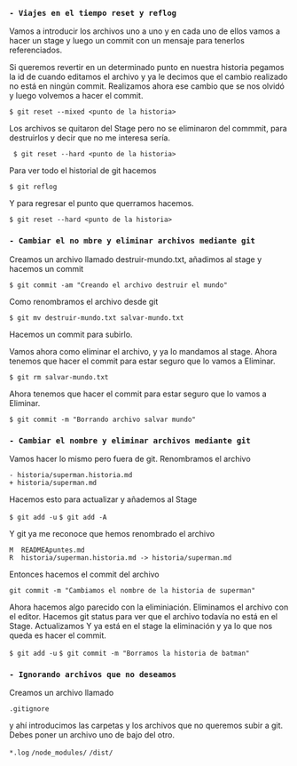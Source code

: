 ###  `- Viajes en el tiempo reset y reflog`

Vamos a introducir los archivos uno a uno y en cada uno de ellos vamos a hacer un stage y luego un commit con un mensaje para tenerlos referenciados.

Si queremos revertir en un determinado punto en nuestra historia pegamos la id de cuando editamos el archivo y ya le decimos que el cambio realizado no está en ningún commit. Realizamos ahora ese cambio que se nos olvidó y luego volvemos a hacer el commit.

``
$ git reset --mixed <punto de la historia>
``

Los archivos se quitaron del Stage pero no se eliminaron del commmit, para destruirlos y decir que no me interesa sería.

`` 
$ git reset --hard <punto de la historia>
``

Para ver todo el historial de git hacemos

``$ git reflog``

Y para regresar el punto que querramos hacemos.

``$ git reset --hard <punto de la historia>``

###  `- Cambiar el no mbre y eliminar archivos mediante git`

Creamos un archivo llamado destruir-mundo.txt, añadimos al stage y hacemos un commit

``$ git commit -am "Creando el archivo destruir el mundo"``

Como renombramos el archivo desde git

``$ git mv destruir-mundo.txt salvar-mundo.txt``

Hacemos un commit para subirlo.

Vamos ahora como eliminar el archivo, y ya lo mandamos al stage. Ahora tenemos que hacer el commit para estar seguro que lo vamos a Eliminar.

``$ git rm salvar-mundo.txt``

Ahora tenemos que hacer el commit para estar seguro que lo vamos a Eliminar.

``$ git commit -m "Borrando archivo salvar mundo"``

###  `- Cambiar el nombre y eliminar archivos mediante git`

Vamos hacer lo mismo pero fuera de git. Renombramos el archivo


```
- historia/superman.historia.md
+ historia/superman.md
```

Hacemos esto para actualizar y añademos al Stage

``$ git add -u``
``$ git add -A``

Y git ya me reconoce que hemos renombrado el archivo

```
M  READMEApuntes.md
R  historia/superman.historia.md -> historia/superman.md
``` 

Entonces hacemos el commit del archivo

```
git commit -m "Cambiamos el nombre de la historia de superman"
```

Ahora hacemos algo parecido con la eliminiación. Eliminamos el archivo con el editor. Hacemos git status para ver que el archivo todavía no está en el Stage. Actualizamos Y ya está en el stage la eliminación y ya lo que nos queda es hacer el commit.

``$ git add -u``
``$ git commit -m "Borramos la historia de batman"``

###  `- Ignorando archivos que no deseamos`

Creamos un archivo llamado

```.gitignore```

y ahí introducimos las carpetas y los archivos que no queremos subir a git. Debes poner un archivo uno de bajo del otro.


``*.log``
``/node_modules/``
``/dist/``

